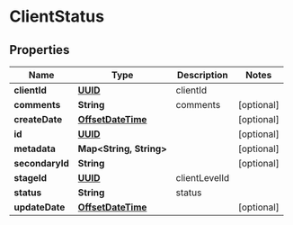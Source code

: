 
# ClientStatus

## Properties
Name | Type | Description | Notes
------------ | ------------- | ------------- | -------------
**clientId** | [**UUID**](UUID.md) | clientId | 
**comments** | **String** | comments |  [optional]
**createDate** | [**OffsetDateTime**](OffsetDateTime.md) |  |  [optional]
**id** | [**UUID**](UUID.md) |  |  [optional]
**metadata** | **Map&lt;String, String&gt;** |  |  [optional]
**secondaryId** | **String** |  |  [optional]
**stageId** | [**UUID**](UUID.md) | clientLevelId | 
**status** | **String** | status | 
**updateDate** | [**OffsetDateTime**](OffsetDateTime.md) |  |  [optional]




